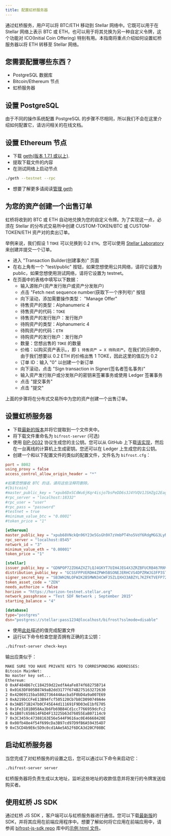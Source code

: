 ```yaml
---
title: 配置虹桥服务器
---
```


通过虹桥服务，用户可以将 BTC/ETH 移动到 Stellar 网络中。它既可以用于在 Stellar 网络上表示 BTC 或 ETH，也可以用于将其兑换为另一种自定义令牌，这个功能对 ICO(Initial Coin Offering) 特别有用。本指南将重点介绍如何设置虹桥服务器以将 ETH 转移至 Stellar 网络。

## 您需要配置哪些东西？

- PostgreSQL 数据库
- Bitcoin/Ethereum 节点
- 虹桥服务器

## 设置 PostgreSQL

由于不同的操作系统配置 PostgreSQL 的步骤不尽相同，所以我们不会在这里介绍如何配置它，请访问相关的在线文档。

## 设置 Ethereum 节点

- 下载 [geth(版本 1.7.1 或以上)](https://geth.ethereum.org/downloads/).
- 提取下载文件的内容
- 在测试网络上启动节点

```bash  
./geth --testnet --rpc
```

- 想要了解更多请阅读[管理 geth](https://github.com/ethereum/go-ethereum)

## 为您的资产创建一个出售订单

虹桥将收到的 BTC 或 ETH 自动地兑换为您的自定义令牌。为了实现这一点，必须在 Stellar 的分布式交易所中创建 CUSTOM-TOKEN/BTC 或 CUSTOM-TOKEN/ETH 资产对的卖出订单。

举例来说，我们假设 1 `TOKE` 可以兑换到 0.2 `ETH`。您可以使用 [Stellar Laboratory](https://www.stellar.org/laboratory/) 来创建并提交一个订单。

- 进入 "Transaction Builder(创建事务)" 页面
- 在右上角有一个 "test/public" 按钮，如果您想使用公共网络，请将它设置为 public，如果您想使用测试网络，请将它设置为 testnet。
- 在页面中的表格中填写以下数据：
  - 输入源账户(资产发行账户或资产分发账户)
  - 点击 "Fetch next sequence number(获取下一个序列号)" 按钮
  - 向下滚动，添加需要操作类型： "Manage Offer"
  - 待售资产的类型：Alphanumeric 4
  - 待售资产的代码：`TOKE`
  - 待售资产的发行账户：发行账户
  - 待购资产的类型：Alphanumeric 4
  - 待购资产的代码：`ETH`
  - 待购资产的发行账户：发行账户
  - 数量：您想出售的 `TOKE` 的数量
  - 价格：以购买资产表示。，即 `1 待售资产 = X 待购资产`。在我们的示例中，由于我们想要以 0.2 ETH 的价格出售 1 TOKE，因此这里的值应为 0.2
  - 订单 ID：输入 "0" 以创建一个新订单
  - 向下滚动，点击 "Sign transaction in Signer(签名者签名事务)"
  - 输入资产发行账户或分发账户的密钥来签署事务或使用 Ledger 签署事务
  - 点击 "提交事务"
  - 点击 "提交"

上面的步骤将在分布式交易所中为您的资产创建一个出售订单。

## 设置虹桥服务器

- 下载[最新的版本](https://github.com/stellar/go/releases/tag/bifrost-v0.0.2)并将它提取到一个文件夹中。
- 将下载文件重命名为 `bifrost-server` (可选)
- 使用 [BIP-0032](https://github.com/bitcoin/bips/blob/master/bip-0032.mediawiki) 协议生成您的主公钥。您可以从 GitHub 上下载[该实现](https://iancoleman.io/bip39/)，然后在一台离线的计算机上生成密钥。您还可以在 Ledger 上生成您的主公钥。
- 创建一个和以下配置文件的类似的配置文件，文件名为 `bifrost.cfg`：

<code-example name="bifrost.cfg">

```toml
port = 8002
using_proxy = false
access_control_allow_origin_header = "*"

#如果您想接收 BTC 的话，请将这些注释符删除。
#[bitcoin]
#master_public_key = "xpub6DxSCdWu6jKqr4isjo7bsPeDD6s3J4YVQV1JSHZg12Eagdqnf7XX4fxqyW2sLhUoFWutL7tAELU2LiGZrEXtjVbvYptvTX5Eoa4Mamdjm9u"
#rpc_server = "localhost:18332"
#rpc_user = "user"
#rpc_pass = "password"
#testnet = true
#minimum_value_btc = "0.0001"
#token_price = "1"

[ethereum]
master_public_key = "xpub68VNckQn96Y23e5GsGh9X7zVmbPT4ho5Vdf6RdgMGG3LyNhH2cLFDCib9zgn8QWgj261xu7MYbmBsX8Fp5VkfDUrecUnpEGWkyCo7qK2gxn"
rpc_server = "localhost:8545"
network_id = "3"
minimum_value_eth = "0.00001"
token_price = "1"

[stellar]
issuer_public_key = "GDNPOP72ZO6AZXZ7LQJ4GKYT7UIH4JEG4X3ZRZBFUCRB467RNV3SFK5D"
distribution_public_key = "GCSSFPPVERDH4ZPWH5BSONEJERHCVS4DPZRWJG3FP3STOA5ZFTD3GMZ5"
signer_secret_key = "SB3WH2NLOFW2K2B5MWN34CWF35ZLQXH33ABZYL7KZFKTVEFP72Q574LM"
token_asset_code = "ZEN"
needs_authorize = false
horizon = "https://horizon-testnet.stellar.org"
network_passphrase = "Test SDF Network ; September 2015"
starting_balance = "4"

[database]
type="postgres"
dsn="postgres://stellar:pass1234@localhost/bifrost?sslmode=disable"
```

</code-example>


- 使用[此处](https://github.com/stellar/go/tree/master/services/bifrost#config)描述的值完成配置文件
- 运行以下命令检查您是否拥有正确的主公钥：

```bash 
./bifrost-server check-keys
```

输出应类似于：

```bash
MAKE SURE YOU HAVE PRIVATE KEYS TO CORRESPONDING ADDRESSES:
Bitcoin MainNet:
No master key set...
Ethereum:
0 0xAF484B67cC184259d22edfA4aFe874f68275B714
1 0x0163DF805B87A9aB2dd3177f674B275163272630
2 0x42069115ba5802736444Aacba5F0bD4a9a007E69
3 0xA219bCCFeE13B94fcf505120Cb7b8CD090749A4e
4 0x3AB571B247b0CF45E44d111691F9D03eE1bfE705
5 0x1Fe3101B058Aa3b6Fb69B84Cd1cc7766959dcFc2
6 0x1B07c658614F6D4F13225b63d76055EaB07114c9
7 0x3C3459c47388163E56e544F9616ac0E46668420E
8 0x08fb48e4f54f699cDa3B97cd97D9fB6A594354D7
9 0xC5CD4b9E6c5D9c0cd1AAe5A52f6DCA3d20CF08BC
```

## 启动虹桥服务器

当您完成了对虹桥服务的设置之后，您可以通过以下命令来启动它：

```bash
./bifrost-server server
```
虹桥服务器将负责生成以太地址，监听这些地址的收款信息并将发行的令牌发送给购买者。

## 使用虹桥 JS SDK

通过虹桥 JS SDK ，客户端可以与虹桥服务器进行通信。您可以下载[最新版](https://github.com/stellar/bifrost-js-sdk/releases)的 SDK，并将其应用在前端应用程序中。想要了解如何将它应用在前端应用中，请参阅 [bifrost-js-sdk repo](https://github.com/stellar/bifrost-js-sdk) 库中的[示例 html 文件](https://github.com/stellar/bifrost-js-sdk/blob/master/example.html)。
